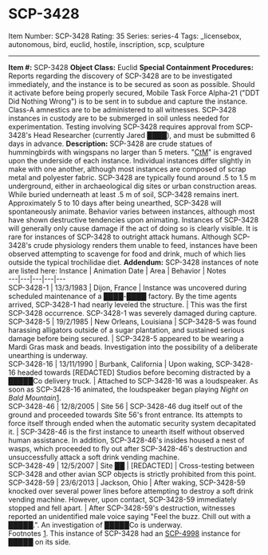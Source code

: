 # SCP-3428
Item Number: SCP-3428
Rating: 35
Series: series-4
Tags: _licensebox, autonomous, bird, euclid, hostile, inscription, scp, sculpture

---

**Item #:** SCP-3428
**Object Class:** Euclid
**Special Containment Procedures:** Reports regarding the discovery of SCP-3428 are to be investigated immediately, and the instance is to be secured as soon as possible. Should it activate before being properly secured, Mobile Task Force Alpha-21 ("DDT Did Nothing Wrong") is to be sent in to subdue and capture the instance. Class-A amnestics are to be administered to all witnesses.
SCP-3428 instances in custody are to be submerged in soil unless needed for experimentation. Testing involving SCP-3428 requires approval from SCP-3428's Head Researcher (currently Jared ████), and must be submitted 6 days in advance.
**Description:** SCP-3428 are crude statues of hummingbirds with wingspans no larger than 5 meters. "[CtM](/scp-1285)" is engraved upon the underside of each instance. Individual instances differ slightly in make with one another, although most instances are composed of scrap metal and polyester fabric. SCP-3428 are typically found around .5 to 1.5 m underground, either in archaeological dig sites or urban construction areas. While buried underneath at least .5 m of soil, SCP-3428 remains inert.
Approximately 5 to 10 days after being unearthed, SCP-3428 will spontaneously animate. Behavior varies between instances, although most have shown destructive tendencies upon animating. Instances of SCP-3428 will generally only cause damage if the act of doing so is clearly visible. It is rare for instances of SCP-3428 to outright attack humans.
Although SCP-3428's crude physiology renders them unable to feed, instances have been observed attempting to scavenge for food and drink, much of which lies outside the typical trochilidae diet.
**Addendum:** SCP-3428 instances of note are listed here:
Instance | Animation Date | Area | Behavior | Notes  
---|---|---|---|---  
SCP-3428-1 | 13/3/1983 | Dijon, France | Instance was uncovered during scheduled maintenance of a ████-████ factory. By the time agents arrived, SCP-3428-1 had nearly leveled the structure. | This was the first SCP-3428 occurrence. SCP-3428-1 was severely damaged during capture.  
SCP-3428-5 | 19/2/1985 | New Orleans, Louisiana | SCP-3428-5 was found harassing alligators outside of a sugar plantation, and sustained serious damage before being secured. | SCP-3428-5 appeared to be wearing a Mardi Gras mask and beads. Investigation into the possibility of a deliberate unearthing is underway.  
SCP-3428-16 | 13/11/1990 | Burbank, California | Upon waking, SCP-3428-16 headed towards [REDACTED] Studios before becoming distracted by a █████Co delivery truck. | Attached to SCP-3428-16 was a loudspeaker. As soon as SCP-3428-16 animated, the loudspeaker began playing _Night on Bald Mountain_[1](javascript:;).  
SCP-3428-46 | 12/8/2005 | Site 56 | SCP-3428-46 dug itself out of the ground and proceeded towards Site 56's front entrance. Its attempts to force itself through ended when the automatic security system decapitated it. | SCP-3428-46 is the first instance to unearth itself without observed human assistance. In addition, SCP-3428-46's insides housed a nest of wasps, which proceeded to fly out after SCP-3428-46's destruction and unsuccessfully attack a soft drink vending machine.  
SCP-3428-49 | 12/5/2007 | Site ██ | [REDACTED] | Cross-testing between SCP-3428 and other avian SCP objects is strictly prohibited from this point.  
SCP-3428-59 | 23/6/2013 | Jackson, Ohio | After waking, SCP-3428-59 knocked over several power lines before attempting to destroy a soft drink vending machine. However, upon contact, SCP-3428-59 immediately stopped and fell apart. | After SCP-3428-59's destruction, witnesses reported an unidentified male voice saying "Feel the buzz. Chill out with a █████.". An investigation of █████Co is underway.  
Footnotes
[1](javascript:;). This instance of SCP-3428 had an [SCP-4998](/scp-4998) instance for █████ on its side.